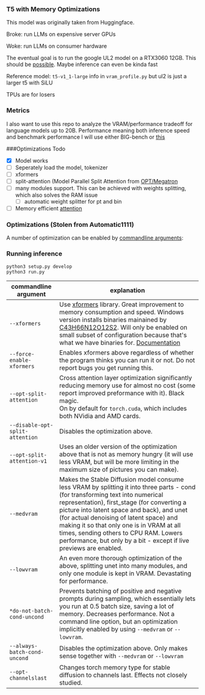 ### T5 with Memory Optimizations
This model was originally taken from Huggingface. 

Broke: run LLMs on expensive server GPUs

Woke: run LLMs on consumer hardware

The eventual goal is to run the google UL2 model on a RTX3060 12GB. This should be [possible](https://github.com/basujindal/stable-diffusion/pull/103).
Maybe inference can even be kinda fast

Reference model: ```t5-v1_1-large```
info in ```vram_profile.py```
but ul2 is just a larger t5 with SiLU

TPUs are for losers 

### Metrics
I also want to use this repo to analyze the VRAM/performance tradeoff for language models up to 20B. 
Performance meaning both inference speed and benchmark performance
I will use either BIG-bench or [this](https://github.com/EleutherAI/lm-evaluation-harness)

###Optimizations Todo
- [x] Model works
- [ ] Seperately load the model, tokenizer
- [ ] xformers
- [ ] split-attention  (Model Parallel Split Attention from [OPT/Megatron](https://arxiv.org/pdf/1909.08053.pdf)
- [ ] many modules support. This can be achieved with weights splitting, which also solves the RAM issue
    - [ ] automatic weight splitter for pt and bin
- [ ] Memory efficient [attention](https://github.com/basujindal/stable-diffusion/pull/103)

### Optimizations (Stolen from Automatic1111)
A number of optimization can be enabled by [commandline arguments](Run-with-Custom-Parameters):

### Running inference 
```
python3 setup.py develop
python3 run.py
```

| commandline argument           | explanation                                                                                                                                                                                                                                                                                                                                                                                                                          |
|--------------------------------|--------------------------------------------------------------------------------------------------------------------------------------------------------------------------------------------------------------------------------------------------------------------------------------------------------------------------------------------------------------------------------------------------------------------------------------|
| `--xformers`                   | Use [xformers](https://github.com/facebookresearch/xformers) library. Great improvement to memory consumption and speed. Windows version installs binaries mainained by [C43H66N12O12S2](https://github.com/C43H66N12O12S2/stable-diffusion-webui/releases). Will only be enabled on small subset of configuration because that's what we have binaries for. [Documentation](https://github.com/AUTOMATIC1111/stable-diffusion-webui/wiki/Xformers)                                                                         |
| `--force-enable-xformers`      | Enables xformers above regardless of whether the program thinks you can run it or not. Do not report bugs you get running this.                                                                                                                                                                                                                                                                                                      |
| `--opt-split-attention`        | Cross attention layer optimization significantly reducing memory use for almost no cost (some report improved preformance with it).  Black magic. <br/>On by default for `torch.cuda`, which includes both NVidia and AMD cards.                                                                                                                                                                                                     |
| `--disable-opt-split-attention` | Disables the optimization above.                                                                                                                                                                                                                                                                                                                                                                                                     |
| `--opt-split-attention-v1`     | Uses an older version of the optimization above that is not as memory hungry (it will use less VRAM, but will be more limiting in the maximum size of pictures you can make).                                                                                                                                                                                                                                                        |
| `--medvram`                    | Makes the Stable Diffusion model consume less VRAM by splitting it into three parts - cond (for transforming text into numerical representation), first_stage (for converting a picture into latent space and back), and unet (for actual denoising of latent space) and making it so that only one is in VRAM at all times, sending others to CPU RAM. Lowers performance, but only by a bit - except if live previews are enabled. |
| `--lowvram`                    | An even more thorough optimization of the above, splitting unet into many modules, and only one module is kept in VRAM. Devastating for performance.                                                                                                                                                                                                                                                                                 |
| `*do-not-batch-cond-uncond`    | Prevents batching of positive and negative prompts during sampling, which essentially lets you run at 0.5 batch size, saving a lot of memory. Decreases performance. Not a command line option, but an optimization implicitly enabled by using `--medvram` or `--lowvram`.                                                                                                                                                          |
| `--always-batch-cond-uncond`   | Disables the optimization above. Only makes sense together with `--medvram` or `--lowvram`                                                                                                                                                                                                                                                                                                                                           |
| `--opt-channelslast`           | Changes torch memory type for stable diffusion to channels last. Effects not closely studied.    
